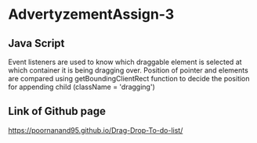 # AdvertyzementAssign-3


## Java Script

Event listeners are used to know which draggable element is selected at which container it is being dragging over.
Position of pointer and elements are compared using getBoundingClientRect function to decide the position for appending child (className = 'dragging')

## Link of Github page

https://poornanand95.github.io/Drag-Drop-To-do-list/
